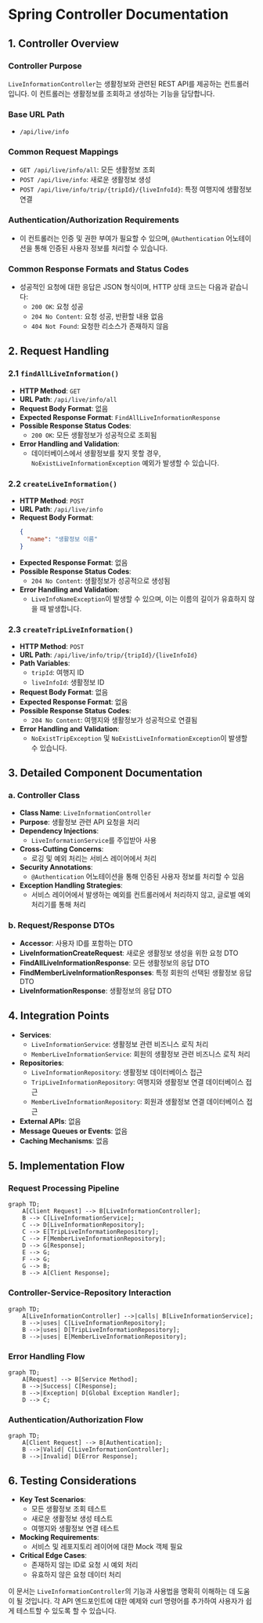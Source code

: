 # Spring Controller Documentation

## 1. Controller Overview

### Controller Purpose
`LiveInformationController`는 생활정보와 관련된 REST API를 제공하는 컨트롤러입니다. 이 컨트롤러는 생활정보를 조회하고 생성하는 기능을 담당합니다.

### Base URL Path
- `/api/live/info`

### Common Request Mappings
- `GET /api/live/info/all`: 모든 생활정보 조회
- `POST /api/live/info`: 새로운 생활정보 생성
- `POST /api/live/info/trip/{tripId}/{liveInfoId}`: 특정 여행지에 생활정보 연결

### Authentication/Authorization Requirements
- 이 컨트롤러는 인증 및 권한 부여가 필요할 수 있으며, `@Authentication` 어노테이션을 통해 인증된 사용자 정보를 처리할 수 있습니다.

### Common Response Formats and Status Codes
- 성공적인 요청에 대한 응답은 JSON 형식이며, HTTP 상태 코드는 다음과 같습니다:
  - `200 OK`: 요청 성공
  - `204 No Content`: 요청 성공, 반환할 내용 없음
  - `404 Not Found`: 요청한 리소스가 존재하지 않음

## 2. Request Handling

### 2.1 `findAllLiveInformation()`
- **HTTP Method**: `GET`
- **URL Path**: `/api/live/info/all`
- **Request Body Format**: 없음
- **Expected Response Format**: `FindAllLiveInformationResponse`
- **Possible Response Status Codes**:
  - `200 OK`: 모든 생활정보가 성공적으로 조회됨
- **Error Handling and Validation**: 
  - 데이터베이스에서 생활정보를 찾지 못할 경우, `NoExistLiveInformationException` 예외가 발생할 수 있습니다.

### 2.2 `createLiveInformation()`
- **HTTP Method**: `POST`
- **URL Path**: `/api/live/info`
- **Request Body Format**: 
  ```json
  {
    "name": "생활정보 이름"
  }
  ```
- **Expected Response Format**: 없음
- **Possible Response Status Codes**:
  - `204 No Content`: 생활정보가 성공적으로 생성됨
- **Error Handling and Validation**: 
  - `LiveInfoNameException`이 발생할 수 있으며, 이는 이름의 길이가 유효하지 않을 때 발생합니다.

### 2.3 `createTripLiveInformation()`
- **HTTP Method**: `POST`
- **URL Path**: `/api/live/info/trip/{tripId}/{liveInfoId}`
- **Path Variables**:
  - `tripId`: 여행지 ID
  - `liveInfoId`: 생활정보 ID
- **Request Body Format**: 없음
- **Expected Response Format**: 없음
- **Possible Response Status Codes**:
  - `204 No Content`: 여행지와 생활정보가 성공적으로 연결됨
- **Error Handling and Validation**: 
  - `NoExistTripException` 및 `NoExistLiveInformationException`이 발생할 수 있습니다.

## 3. Detailed Component Documentation

### a. Controller Class
- **Class Name**: `LiveInformationController`
- **Purpose**: 생활정보 관련 API 요청을 처리
- **Dependency Injections**: 
  - `LiveInformationService`를 주입받아 사용
- **Cross-Cutting Concerns**: 
  - 로깅 및 예외 처리는 서비스 레이어에서 처리
- **Security Annotations**: 
  - `@Authentication` 어노테이션을 통해 인증된 사용자 정보를 처리할 수 있음
- **Exception Handling Strategies**: 
  - 서비스 레이어에서 발생하는 예외를 컨트롤러에서 처리하지 않고, 글로벌 예외 처리기를 통해 처리

### b. Request/Response DTOs
- **Accessor**: 사용자 ID를 포함하는 DTO
- **LiveInformationCreateRequest**: 새로운 생활정보 생성을 위한 요청 DTO
- **FindAllLiveInformationResponse**: 모든 생활정보의 응답 DTO
- **FindMemberLiveInformationResponses**: 특정 회원의 선택된 생활정보 응답 DTO
- **LiveInformationResponse**: 생활정보의 응답 DTO

## 4. Integration Points
- **Services**: 
  - `LiveInformationService`: 생활정보 관련 비즈니스 로직 처리
  - `MemberLiveInformationService`: 회원의 생활정보 관련 비즈니스 로직 처리
- **Repositories**: 
  - `LiveInformationRepository`: 생활정보 데이터베이스 접근
  - `TripLiveInformationRepository`: 여행지와 생활정보 연결 데이터베이스 접근
  - `MemberLiveInformationRepository`: 회원과 생활정보 연결 데이터베이스 접근
- **External APIs**: 없음
- **Message Queues or Events**: 없음
- **Caching Mechanisms**: 없음

## 5. Implementation Flow

### Request Processing Pipeline
```mermaid
graph TD;
    A[Client Request] --> B[LiveInformationController];
    B --> C[LiveInformationService];
    C --> D[LiveInformationRepository];
    C --> E[TripLiveInformationRepository];
    C --> F[MemberLiveInformationRepository];
    D --> G[Response];
    E --> G;
    F --> G;
    G --> B;
    B --> A[Client Response];
```

### Controller-Service-Repository Interaction
```mermaid
graph TD;
    A[LiveInformationController] -->|calls| B[LiveInformationService];
    B -->|uses| C[LiveInformationRepository];
    B -->|uses| D[TripLiveInformationRepository];
    B -->|uses| E[MemberLiveInformationRepository];
```

### Error Handling Flow
```mermaid
graph TD;
    A[Request] --> B[Service Method];
    B -->|Success| C[Response];
    B -->|Exception| D[Global Exception Handler];
    D --> C;
```

### Authentication/Authorization Flow
```mermaid
graph TD;
    A[Client Request] --> B[Authentication];
    B -->|Valid| C[LiveInformationController];
    B -->|Invalid| D[Error Response];
```

## 6. Testing Considerations
- **Key Test Scenarios**:
  - 모든 생활정보 조회 테스트
  - 새로운 생활정보 생성 테스트
  - 여행지와 생활정보 연결 테스트
- **Mocking Requirements**:
  - 서비스 및 레포지토리 레이어에 대한 Mock 객체 필요
- **Critical Edge Cases**:
  - 존재하지 않는 ID로 요청 시 예외 처리
  - 유효하지 않은 요청 데이터 처리

이 문서는 `LiveInformationController`의 기능과 사용법을 명확히 이해하는 데 도움이 될 것입니다. 각 API 엔드포인트에 대한 예제와 curl 명령어를 추가하여 사용자가 쉽게 테스트할 수 있도록 할 수 있습니다.